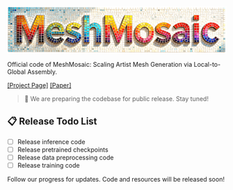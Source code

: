 <p align="center">
  <img src="assets/title.png" alt="MeshMosaic">
</p>
Official code of MeshMosaic: Scaling Artist Mesh Generation via Local-to-Global Assembly.

[[Project Page]](https://xrvitd.github.io/MeshMosaic/index.html)    [[Paper]](#)

> 🚀 We are preparing the codebase for public release. Stay tuned!

## 📋 Release Todo List

- [ ] Release inference code
- [ ] Release pretrained checkpoints
- [ ] Release data preprocessing code
- [ ] Release training code

Follow our progress for updates. Code and resources will be released soon!
